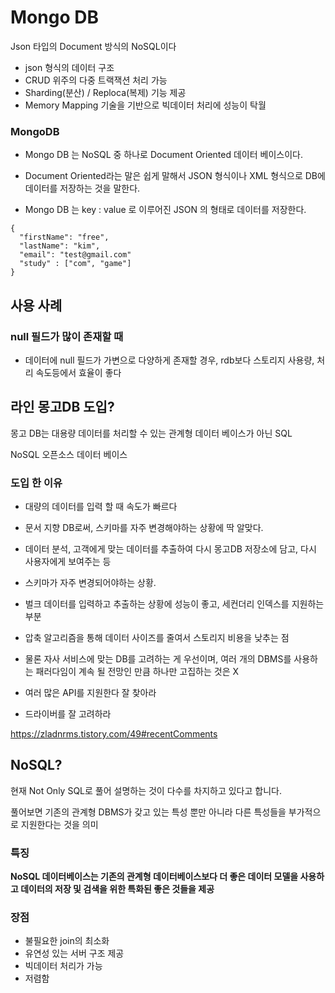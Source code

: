 # Mongo DB



Json 타입의 Document 방식의 NoSQL이다



- json 형식의 데이터 구조
- CRUD 위주의 다중 트랙잭션 처리 가능
- Sharding(분산) / Reploca(복제) 기능 제공
- Memory Mapping 기술을 기반으로 빅데이터 처리에 성능이 탁월



### MongoDB

- Mongo DB 는 NoSQL 중 하나로 Document Oriented 데이터 베이스이다.

- Document Oriented라는 말은 쉽게 말해서 JSON 형식이나 XML 형식으로 DB에 데이터를 저장하는 것을 말한다. 
- Mongo DB 는 key : value 로 이루어진 JSON 의 형태로 데이터를 저장한다.

```mongoDB
{
  "firstName": "free",
  "lastName": "kim",
  "email": "test@gmail.com"
  "study" : ["com", "game"]
}
```



## 사용 사례

### null 필드가 많이 존재할 때

- 데이터에 null 필드가 가변으로 다양하게 존재할 경우, rdb보다 스토리지 사용량, 처리 속도등에서 효율이 좋다





## 라인 몽고DB 도입?



몽고 DB는 대용량 데이터를 처리할 수 있는 관계형 데이터 베이스가 아닌 SQL

NoSQL 오픈소스 데이터 베이스 



### 도입 한 이유

- 대량의 데이터를 입력 할 때 속도가 빠르다

-  문서 지향 DB로써, 스키마를 자주 변경해야하는 상황에 딱 알맞다.

- 데이터 분석, 고객에게 맞는 데이터를 추출하여 다시 몽고DB 저장소에 담고, 다시 사용자에게 보여주는 등

- 스키마가 자주 변경되어야하는 상황.

- 벌크 데이터를 입력하고 추출하는 상황에 성능이 좋고, 세컨더리 인덱스를 지원하는 부분

- 압축 알고리즘을 통해 데이터 사이즈를 줄여서 스토리지 비용을 낮추는 점

- 물론 자사 서비스에 맞는 DB를 고려하는 게 우선이며, 여러 개의 DBMS를 사용하는 패러다임이 계속 될 전망인 만큼 하나만 고집하는 것은 X

- 여러 많은 API를 지원한다 잘 찾아라

- 드라이버를 잘 고려하라



https://zladnrms.tistory.com/49#recentComments

## NoSQL?

현재 Not Only SQL로 풀어 설명하는 것이 다수를 차지하고 있다고 합니다.

풀어보면 기존의 관계형 DBMS가 갖고 있는 특성 뿐만 아니라 다른 특성들을 부가적으로 지원한다는 것을 의미



### 특징

**NoSQL 데이터베이스는 기존의 관계형 데이터베이스보다 더 좋은 데이터 모델을 사용하고 데이터의 저장 및 검색을 위한 특화된 좋은 것들을 제공**



### 장점

- 불필요한 join의 최소화
- 유연성 있는 서버 구조 제공
- 빅데이터 처리가 가능
- 저렴함

